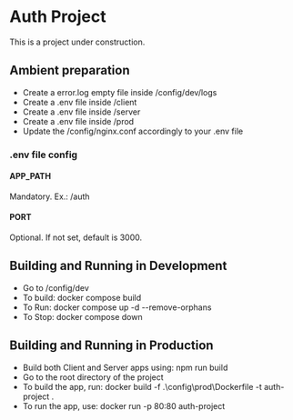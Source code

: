 # Auth Project

This is a project under construction.

## Ambient preparation
- Create a error.log empty file inside /config/dev/logs
- Create a .env file inside /client
- Create a .env file inside /server
- Create a .env file inside /prod
- Update the /config/nginx.conf accordingly to your .env file

### .env file config
#### APP_PATH
Mandatory. Ex.: /auth

#### PORT
Optional. If not set, default is 3000.

## Building and Running in Development
- Go to /config/dev
- To build: docker compose build
- To Run: docker compose up -d --remove-orphans
- To Stop: docker compose down

## Building and Running in Production
- Build both Client and Server apps using: npm run build
- Go to the root directory of the project
- To build the app, run: docker build -f .\config\prod\Dockerfile -t auth-project .
- To run the app, use: docker run -p 80:80 auth-project
